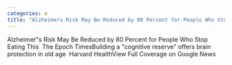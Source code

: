 ```yaml
---
categories: e
title: "Alzheimers Risk May Be Reduced by 80 Percent for People Who Stop Eating This  The Epoch Times"
---
```

Alzheimer"s Risk May Be Reduced by 80 Percent for People Who Stop Eating This&nbsp;&nbsp;The Epoch TimesBuilding a "cognitive reserve" offers brain protection in old age&nbsp;&nbsp;Harvard HealthView Full Coverage on Google News